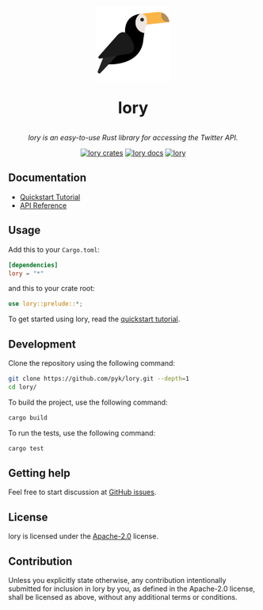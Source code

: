 <p align="center">
  <img alt="lory Logo" src="lory.png" width="150">
  <p align="center" style="font-size:32px;"><b>lory</b></p>
  <p align="center">
    <i>
    lory is an easy-to-use Rust library for accessing the Twitter API.
    </i>
  </p>
</p>

<p align="center">
  <a href="https://crates.io/crates/lory"><img alt="lory crates" src="https://img.shields.io/crates/v/lory.svg?color=%23fdc452"></a>
  <a href="https://docs.rs/lory"><img alt="lory docs" src="https://docs.rs/lory/badge.svg?color=%233b6837"></a>
  <a href="https://github.com/pyk/lory/actions"><img alt="lory" src="https://github.com/pyk/lory/workflows/lory/badge.svg?branch=master"></a>
</p>

## Documentation
- [Quickstart Tutorial][quickstart tutorial]
- [API Reference]

[API Reference]: https://docs.rs/lory

## Usage
Add this to your `Cargo.toml`:

```toml
[dependencies]
lory = "*"
```

and this to your crate root:

```rust
use lory::prelude::*;
```

To get started using lory, read the [quickstart tutorial].

[quickstart tutorial]:  https://docs.rs/lory#quickstart-tutorial

## Development
Clone the repository using the following command:

```sh
git clone https://github.com/pyk/lory.git --depth=1
cd lory/
```

To build the project, use the following command:

```sh
cargo build
```

To run the tests, use the following command:

```sh
cargo test
```

## Getting help
Feel free to start discussion at [GitHub issues].

[Github issues]: https://github.com/pyk/lory/issues/new/choose

## License
lory is licensed under the [Apache-2.0](./LICENSE) license.

## Contribution

Unless you explicitly state otherwise, any contribution intentionally
submitted for inclusion in lory by you, as defined in the Apache-2.0
license, shall be licensed as above, without
any additional terms or conditions.

